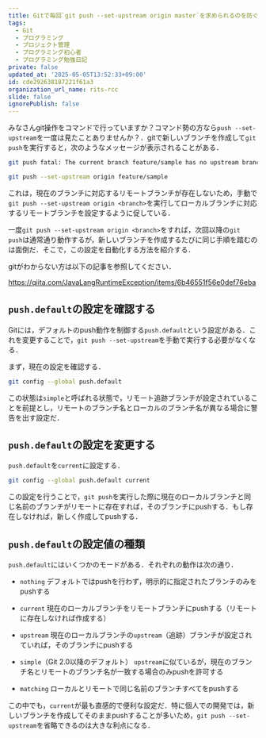 ```yaml
---
title: Gitで毎回`git push --set-upstream origin master`を求められるのを防ぐ方法
tags:
  - Git
  - プログラミング
  - プロジェクト管理
  - プログラミング初心者
  - プログラミング勉強日記
private: false
updated_at: '2025-05-05T13:52:33+09:00'
id: cde292638187221f61a3
organization_url_name: rits-rcc
slide: false
ignorePublish: false
---
```

みなさんgit操作をコマンドで行っていますか？コマンド勢の方なら`push --set-upstream`を一度は見たことありませんか？．gitで新しいブランチを作成して`git push`を実行すると，次のようなメッセージが表示されることがある．

```bash
git push fatal: The current branch feature/sample has no upstream branch. To push the current branch and set the remote as upstream, use

git push --set-upstream origin feature/sample
```
これは，現在のブランチに対応するリモートブランチが存在しないため，手動で`git push --set-upstream origin <branch>`を実行してローカルブランチに対応するリモートブランチを設定するように促している．

一度`git push --set-upstream origin <branch>`をすれば，次回以降の`git push`は通常通り動作するが，新しいブランチを作成するたびに同じ手順を踏むのは面倒だ．そこで，この設定を自動化する方法を紹介する．

gitがわからない方は以下の記事を参照してください．

https://qiita.com/JavaLangRuntimeException/items/6b46551f56e0def76eba

## `push.default`の設定を確認する

Gitには，デフォルトのpush動作を制御する`push.default`という設定がある．これを変更することで，`git push --set-upstream`を手動で実行する必要がなくなる．

まず，現在の設定を確認する．
```bash
git config --global push.default
```
この状態は`simple`と呼ばれる状態で，リモート追跡ブランチが設定されていることを前提とし，リモートのブランチ名とローカルのブランチ名が異なる場合に警告を出す設定だ．

## `push.default`の設定を変更する
`push.default`を`current`に設定する．

```bash
git config --global push.default current
```

この設定を行うことで，`git push`を実行した際に現在のローカルブランチと同じ名前のブランチがリモートに存在すれば，そのブランチにpushする．もし存在しなければ，新しく作成してpushする．

## `push.default`の設定値の種類

`push.default`にはいくつかのモードがある．それぞれの動作は次の通り．

- `nothing`
  デフォルトではpushを行わず，明示的に指定されたブランチのみをpushする

- `current`
  現在のローカルブランチをリモートブランチにpushする（リモートに存在しなければ作成する）

- `upstream`
  現在のローカルブランチの`upstream`（追跡）ブランチが設定されていれば，そのブランチにpushする

- `simple`（Git 2.0以降のデフォルト）
  `upstream`に似ているが，現在のブランチ名とリモートのブランチ名が一致する場合のみpushを許可する

- `matching`
  ローカルとリモートで同じ名前のブランチすべてをpushする

この中でも，`current`が最も直感的で便利な設定だ．特に個人での開発では，新しいブランチを作成してそのままpushすることが多いため，`git push --set-upstream`を省略できるのは大きな利点になる．
